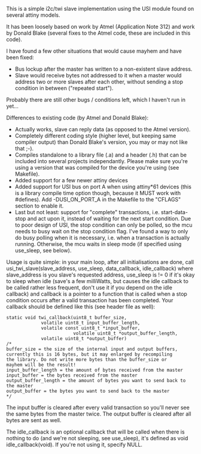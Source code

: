 This is a simple i2c/twi slave implementation using
the USI module found on several attiny models.

It has been loosely based on work by Atmel (Application
Note 312) and work by Donald Blake (several fixes to
the Atmel code, these are included in this code).

I have found a few other situations that would cause
mayhem and have been fixed:

 - Bus lockup after the master has written to a
	non-existent slave address.
 - Slave would receive bytes not addressed to it
	when a master would address two or more slaves
	after each other, without sending a stop
	condition in between ("repeated start").

Probably there are still other bugs / conditions left,
which I haven't run in yet...

Differences to existing code (by Atmel and Donald Blake):
 - Actually works, slave can reply data (as opposed to the
	Atmel version).
 - Completely different coding style (higher level, but
	keeping same compiler output) than Donald Blake's
	version, you may or may not like that ;-).
 - Compiles standalone to a library file (.a) and a header
	(.h) that can be included into several projects
	independantly. Please make sure you're using a version
	that was compiled for the device you're using (see Makefile).
 - Added support for a few newer attiny devices
 - Added support for USI bus on port A when using attiny*61
	devices (this is a library compile time option though,
	because it MUST work with #defines). Add -DUSI_ON_PORT_A
	in the Makefile to the "CFLAGS" section to enable it.
 - Last but not least: support for "complete" transactions,
 	i.e. start-data-stop and act upon it, instead of waiting
	for the next start condition. Due to poor design of
	USI, the stop condition can only be polled, so the mcu
	needs to busy wait on the stop condition flag. I've found
	a way to only do busy polling when it is necessary, i.e. 
	when a transaction is actually running. Otherwise,
	the mcu waits in sleep mode (if specified using use_sleep,
	see below).

Usage is quite simple: in your main loop, after all initialisations
are done, call usi_twi_slave(slave_address, use_sleep, data_callback,
idle_callback) where slave_address is you slave's requested address,
use_sleep is != 0 if it's okay to sleep when idle (save's a few
milliWatts, but causes the idle callback to be called rather less
frequent, don't use it if you depend on the idle callback) and callback
is a pointer to a function that is called when a stop condition occurs
after a valid transaction has been completed. Your callback should be
defined like this (see header file as well):

    static void twi_callback(uint8_t buffer_size,
			     volatile uint8_t input_buffer_length, 
			     volatile const uint8_t *input_buffer,
                             volatile uint8_t *output_buffer_length, 
			     volatile uint8_t *output_buffer)
    /*
    buffer_size = the size of the internal input and output buffers,
	currently this is 16 bytes, but it may enlarged by recompiling
	the library. Do not write more bytes than the buffer_size or
	mayhem will be the result!
    input_buffer_length = the amount of bytes received from the master
    input_buffer = the bytes received from the master
    output_buffer_length = the amount of bytes you want to send back to
	the master
    output_buffer = the bytes you want to send back to the master
    */

The input buffer is cleared after every valid transaction so you'll
never see the same bytes from the master twice. The output buffer
is cleared after all bytes are sent as well.

The idle_callback is an optional callback that will be called when
there is nothing to do (and we're not sleeping, see use_sleep),
it's defined as void idle_callback(void). If you're not using it,
specify NULL.
